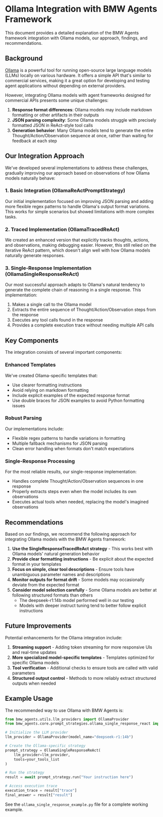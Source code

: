 # Ollama Integration with BMW Agents Framework

This document provides a detailed explanation of the BMW Agents framework integration with Ollama models, our approach, findings, and recommendations.

## Background

[Ollama](https://ollama.ai) is a powerful tool for running open-source large language models (LLMs) locally on various hardware. It offers a simple API that's similar to commercial services, making it a great option for developing and testing agent applications without depending on external providers.

However, integrating Ollama models with agent frameworks designed for commercial APIs presents some unique challenges:

1. **Response format differences**: Ollama models may include markdown formatting or other artifacts in their outputs
2. **JSON parsing complexity**: Some Ollama models struggle with precisely formatted JSON in ReAct-style tool calls
3. **Generation behavior**: Many Ollama models tend to generate the entire Thought/Action/Observation sequence at once, rather than waiting for feedback at each step

## Our Integration Approach

We've developed several implementations to address these challenges, gradually improving our approach based on observations of how Ollama models naturally behave:

### 1. Basic Integration (OllamaReActPromptStrategy)

Our initial implementation focused on improving JSON parsing and adding more flexible regex patterns to handle Ollama's output format variations. This works for simple scenarios but showed limitations with more complex tasks.

### 2. Traced Implementation (OllamaTracedReAct)

We created an enhanced version that explicitly tracks thoughts, actions, and observations, making debugging easier. However, this still relied on the iterative ReAct pattern, which doesn't align well with how Ollama models naturally generate responses.

### 3. Single-Response Implementation (OllamaSingleResponseReAct)

Our most successful approach adapts to Ollama's natural tendency to generate the complete chain of reasoning in a single response. This implementation:

1. Makes a single call to the Ollama model
2. Extracts the entire sequence of Thought/Action/Observation steps from the response
3. Executes any tool calls found in the response
4. Provides a complete execution trace without needing multiple API calls

## Key Components

The integration consists of several important components:

### Enhanced Templates

We've created Ollama-specific templates that:
- Use clearer formatting instructions
- Avoid relying on markdown formatting
- Include explicit examples of the expected response format
- Use double braces for JSON examples to avoid Python formatting issues

### Robust Parsing

Our implementations include:
- Flexible regex patterns to handle variations in formatting
- Multiple fallback mechanisms for JSON parsing
- Clean error handling when formats don't match expectations

### Single-Response Processing

For the most reliable results, our single-response implementation:
- Handles complete Thought/Action/Observation sequences in one response
- Properly extracts steps even when the model includes its own observations
- Executes actual tools when needed, replacing the model's imagined observations

## Recommendations

Based on our findings, we recommend the following approach for integrating Ollama models with the BMW Agents framework:

1. **Use the SingleResponseTracedReAct strategy** - This works best with Ollama models' natural generation behavior
2. **Provide clear formatting instructions** - Be explicit about the expected format in your templates
3. **Focus on simple, clear tool descriptions** - Ensure tools have unambiguous parameter names and descriptions
4. **Monitor outputs for format drift** - Some models may occasionally deviate from the expected format
5. **Consider model selection carefully** - Some Ollama models are better at following structured formats than others
   - The deepseek-r1:14b model performed well in our testing
   - Models with deeper instruct tuning tend to better follow explicit instructions

## Future Improvements

Potential enhancements for the Ollama integration include:

1. **Streaming support** - Adding token streaming for more responsive UIs and real-time updates
2. **More specialized model-specific templates** - Templates optimized for specific Ollama models
3. **Tool verification** - Additional checks to ensure tools are called with valid parameters
4. **Structured output control** - Methods to more reliably extract structured outputs when needed

## Example Usage

The recommended way to use Ollama with BMW Agents is:

```python
from bmw_agents.utils.llm_providers import OllamaProvider
from bmw_agents.core.prompt_strategies.ollama_single_response_react import OllamaSingleResponseReAct

# Initialize the LLM provider
llm_provider = OllamaProvider(model_name="deepseek-r1:14b")

# Create the Ollama-specific strategy
prompt_strategy = OllamaSingleResponseReAct(
    llm_provider=llm_provider,
    tools=your_tools_list
)

# Run the strategy
result = await prompt_strategy.run("Your instruction here")

# Access execution trace
execution_trace = result["trace"]
final_answer = result["result"]
```

See the `ollama_single_response_example.py` file for a complete working example. 